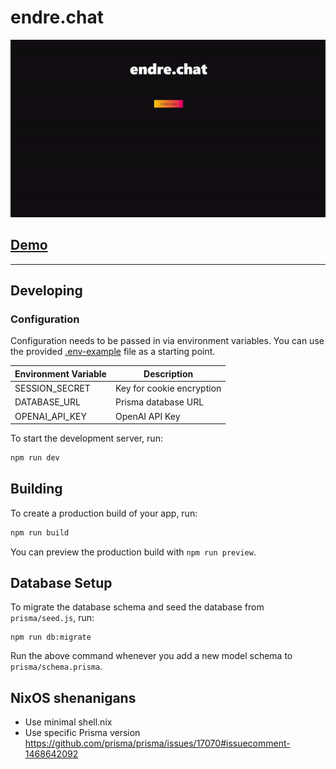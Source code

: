 # endre.chat

![demo](./demo.gif)

## [Demo](https://endre.chat/)

---

## Developing

### Configuration

Configuration needs to be passed in via environment variables.
You can use the provided [.env-example](./.env-example) file as a starting point.

| Environment Variable | Description               |
| -------------------- | ------------------------- |
| SESSION_SECRET       | Key for cookie encryption |
| DATABASE_URL         | Prisma database URL       |
| OPENAI_API_KEY       | OpenAI API Key            |

To start the development server, run:

```bash
npm run dev
```

## Building

To create a production build of your app, run:

```bash
npm run build
```

You can preview the production build with `npm run preview`.

## Database Setup

To migrate the database schema and seed the database from `prisma/seed.js`, run:

```
npm run db:migrate
```

Run the above command whenever you add a new model schema to `prisma/schema.prisma`.

## NixOS shenanigans

- Use minimal shell.nix
- Use specific Prisma version https://github.com/prisma/prisma/issues/17070#issuecomment-1468642092
